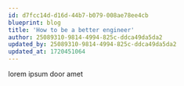 ```yaml
---
id: d7fcc14d-d16d-44b7-b079-008ae78ee4cb
blueprint: blog
title: 'How to be a better engineer'
author: 25089310-9814-4994-825c-ddca49da5da2
updated_by: 25089310-9814-4994-825c-ddca49da5da2
updated_at: 1720451064
---
```

lorem ipsum door amet